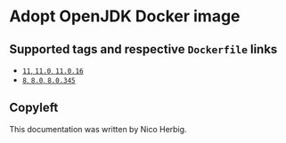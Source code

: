 # Adopt OpenJDK Docker image

## Supported tags and respective `Dockerfile` links

 * [`11`, `11.0`, `11.0.16`](https://github.com/nicoherbigio/docker-adoptopenjdk-openjdk/blob/master/11.0/jdk/debian/default/Dockerfile)
 * [`8`, `8.0`, `8.0.345`](https://github.com/nicoherbigio/docker-adoptopenjdk-openjdk/blob/master/8.0/jdk/debian/default/Dockerfile)

## Copyleft

This documentation was written by Nico Herbig.
